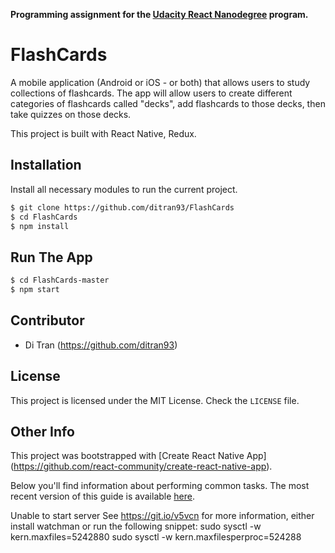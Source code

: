 
**Programming assignment for the [Udacity React Nanodegree](https://www.udacity.com/course/react-nanodegree--nd019) program.**
# FlashCards
A mobile application (Android or iOS - or both) that allows users to study collections of flashcards. The app will allow users to create different categories of flashcards called "decks", add flashcards to those decks, then take quizzes on those decks.

This project is built with React Native, Redux.


## Installation

Install all necessary modules to run the current project.

```bash
$ git clone https://github.com/ditran93/FlashCards
$ cd FlashCards
$ npm install
```

## Run The App

```bash
$ cd FlashCards-master
$ npm start
```

## Contributor

* Di Tran (https://github.com/ditran93)


## License

This project is licensed under the MIT License. Check the `LICENSE` file.

## Other Info
This project was bootstrapped with [Create React Native App]
(https://github.com/react-community/create-react-native-app).

Below you'll find information about performing common tasks. The most recent version of this guide is available [here](https://github.com/react-community/create-react-native-app/blob/master/react-native-scripts/template/README.md).

Unable to start server
See https://git.io/v5vcn for more information, either install watchman or run the following snippet:
  sudo sysctl -w kern.maxfiles=5242880
  sudo sysctl -w kern.maxfilesperproc=524288
